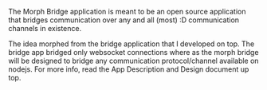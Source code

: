 The Morph Bridge application is meant to be an open source application that bridges communication over any and all (most) :D communication channels in existence.

The idea morphed from the bridge application that I developed on top. The bridge app bridged only websocket connections where as the morph bridge will be designed to bridge any communication protocol/channel available on nodejs.
For more info, read the App Description and Design document up top.  
